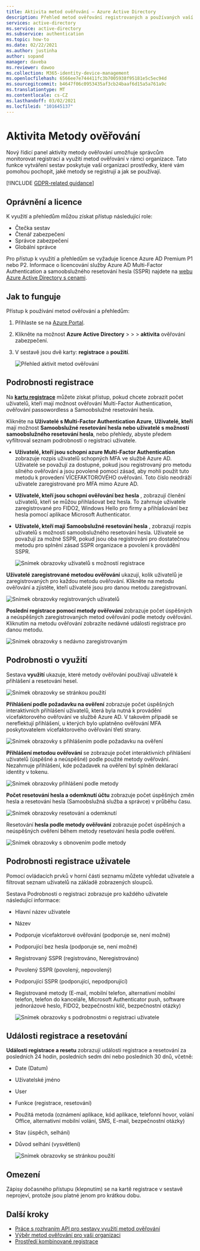 ```yaml
---
title: Aktivita metod ověřování – Azure Active Directory
description: Přehled metod ověřování registrovaných a používaných vaší organizací pro přihlášení a resetování hesla.
services: active-directory
ms.service: active-directory
ms.subservice: authentication
ms.topic: how-to
ms.date: 02/22/2021
ms.author: justinha
author: sopand
manager: daveba
ms.reviewer: dawoo
ms.collection: M365-identity-device-management
ms.openlocfilehash: 6566ee7e744411fc3b7005938f95181e5c5ec94d
ms.sourcegitcommit: b4647f06c0953435af3cb24baaf6d15a5a761a9c
ms.translationtype: MT
ms.contentlocale: cs-CZ
ms.lasthandoff: 03/02/2021
ms.locfileid: "101645137"
---
```

# <a name="authentication-methods-activity"></a>Aktivita Metody ověřování 

Nový řídicí panel aktivity metody ověřování umožňuje správcům monitorovat registraci a využití metod ověřování v rámci organizace. Tato funkce vytváření sestav poskytuje vaší organizaci prostředky, které vám pomohou pochopit, jaké metody se registrují a jak se používají.

[!INCLUDE [GDPR-related guidance](../../../includes/gdpr-dsr-and-stp-note.md)]

## <a name="permissions-and-licenses"></a>Oprávnění a licence

K využití a přehledům můžou získat přístup následující role:

- Čtečka sestav
- Čtenář zabezpečení
- Správce zabezpečení
- Globální správce

 Pro přístup k využití a přehledům se vyžaduje licence Azure AD Premium P1 nebo P2. Informace o licencování služby Azure AD Multi-Factor Authentication a samoobslužného resetování hesla (SSPR) najdete na [webu Azure Active Directory s cenami](https://azure.microsoft.com/pricing/details/active-directory/).

## <a name="how-it-works"></a>Jak to funguje

Přístup k používání metod ověřování a přehledům:

1. Přihlaste se na [Azure Portal](https://portal.azure.com).
1. Klikněte na možnost **Azure Active Directory**  >    >    >  **aktivita** ověřování zabezpečení.
1. V sestavě jsou dvě karty: **registrace** a **použití**.

   ![Přehled aktivit metod ověřování](media/how-to-authentication-methods-usage-insights/registration-usage-tabs.png)

## <a name="registration-details"></a>Podrobnosti registrace

Na [**kartu registrace**](https://portal.azure.com/#blade/Microsoft_AAD_IAM/AuthMethodsOverviewBlade) můžete získat přístup, pokud chcete zobrazit počet uživatelů, kteří mají možnost ověřování Multi-Factor Authentication, ověřování passowordless a Samoobslužné resetování hesla. 

Klikněte na **Uživatelé s Multi-Factor Authentication Azure**, **Uživatelé, kteří** mají možnost **Samoobslužné resetování hesla nebo uživatelé s možností samoobslužného resetování hesla**, nebo přehledy, abyste předem vyfiltroval seznam podrobností o registraci uživatele.

- **Uživatelé, kteří jsou schopni azure Multi-Factor Authentication** zobrazuje rozpis uživatelů schopných MFA ve službě Azure AD. Uživatelé se považují za dostupné, pokud jsou registrovaný pro metodu silného ověřování a jsou povolené pomocí zásad, aby mohli použít tuto metodu k provedení VÍCEFAKTOROVÉHO ověřování. Toto číslo neodráží uživatele zaregistrované pro MFA mimo Azure AD. 
- **Uživatelé, kteří jsou schopni ověřování bez hesla** , zobrazují členění uživatelů, kteří se můžou přihlašovat bez hesla. To zahrnuje uživatele zaregistrované pro FIDO2, Windows Hello pro firmy a přihlašování bez hesla pomocí aplikace Microsoft Authenticator. 
- **Uživatelé, kteří mají Samoobslužné resetování hesla** , zobrazují rozpis uživatelů s možností samoobslužného resetování hesla. Uživatelé se považují za možné SSPR, pokud jsou oba registrováni pro dostatečnou metodu pro splnění zásad SSPR organizace a povolení k provádění SSPR. 

  ![Snímek obrazovky uživatelů s možností registrace](media/how-to-authentication-methods-usage-insights/users-capable.png)

**Uživatelé zaregistrované metodou ověřování** ukazují, kolik uživatelů je zaregistrovaných pro každou metodu ověřování. Klikněte na metodu ověřování a zjistěte, kteří uživatelé jsou pro danou metodu zaregistrovaní. 

![Snímek obrazovky registrovaných uživatelů](media/how-to-authentication-methods-usage-insights/users-registered.png)

**Poslední registrace pomocí metody ověřování** zobrazuje počet úspěšných a neúspěšných zaregistrovaných metod ověřování podle metody ověřování. Kliknutím na metodu ověřování zobrazíte nedávné události registrace pro danou metodu.

![Snímek obrazovky s nedávno zaregistrovaným](media/how-to-authentication-methods-usage-insights/recently-registered.png)

## <a name="usage-details"></a>Podrobnosti o využití

Sestava **využití** ukazuje, které metody ověřování používají uživatelé k přihlášení a resetování hesel.

![Snímek obrazovky se stránkou použití](media/how-to-authentication-methods-usage-insights/usage-page.png)

**Přihlášení podle požadavku na ověření** zobrazuje počet úspěšných interaktivních přihlášení uživatelů, která byla nutná k provádění vícefaktorového ověřování ve službě Azure AD. V takovém případě se nereflektují přihlášení, u kterých bylo uplatněno ověřování MFA poskytovatelem vícefaktorového ověřování třetí strany.

![Snímek obrazovky s přihlášením podle požadavku na ověření](media/how-to-authentication-methods-usage-insights/sign-ins-protected.png)

**Přihlášení metodou ověřování** se zobrazuje počet interaktivních přihlášení uživatelů (úspěšné a neúspěšné) podle použité metody ověřování. Nezahrnuje přihlášení, kde požadavek na ověření byl splněn deklarací identity v tokenu.

![Snímek obrazovky přihlášení podle metody](media/how-to-authentication-methods-usage-insights/sign-ins-by-method.png)

**Počet resetování hesla a odemknutí účtu** zobrazuje počet úspěšných změn hesla a resetování hesla (Samoobslužná služba a správce) v průběhu času.

![Snímek obrazovky resetování a odemknutí](media/how-to-authentication-methods-usage-insights/password-changes.png)

Resetování **hesla podle metody ověřování** zobrazuje počet úspěšných a neúspěšných ověření během metody resetování hesla podle ověření.

![Snímek obrazovky s obnovením podle metody](media/how-to-authentication-methods-usage-insights/resets-by-method.png)

## <a name="user-registration-details"></a>Podrobnosti registrace uživatele 

Pomocí ovládacích prvků v horní části seznamu můžete vyhledat uživatele a filtrovat seznam uživatelů na základě zobrazených sloupců.

Sestava Podrobnosti o registraci zobrazuje pro každého uživatele následující informace:

- Hlavní název uživatele
- Název
- Podporuje vícefaktorové ověřování (podporuje se, není možné)
- Podporující bez hesla (podporuje se, není možné)
- Registrovaný SSPR (registrováno, Neregistrováno)
- Povolený SSPR (povolený, nepovolený)
- Podporující SSPR (podporující, nepodporující) 
- Registrované metody (E-mail, mobilní telefon, alternativní mobilní telefon, telefon do kanceláře, Microsoft Authenticator push, software jednorázové heslo, FIDO2, bezpečnostní klíč, bezpečnostní otázky)

  ![Snímek obrazovky s podrobnostmi o registraci uživatele](media/how-to-authentication-methods-usage-insights/registration-details.png)

## <a name="registration-and-reset-events"></a>Události registrace a resetování 

**Události registrace a resetu** zobrazují události registrace a resetování za posledních 24 hodin, posledních sedm dní nebo posledních 30 dnů, včetně:

- Date (Datum)
- Uživatelské jméno
- User 
- Funkce (registrace, resetování)
- Použitá metoda (oznámení aplikace, kód aplikace, telefonní hovor, volání Office, alternativní mobilní volání, SMS, E-mail, bezpečnostní otázky)
- Stav (úspěch, selhání)
- Důvod selhání (vysvětlení)

  ![Snímek obrazovky se stránkou použití](media/how-to-authentication-methods-usage-insights/registration-and-reset-logs.png)

## <a name="limitations"></a>Omezení

Zápisy dočasného přístupu (klepnutím) se na kartě registrace v sestavě neprojeví, protože jsou platné jenom pro krátkou dobu.

## <a name="next-steps"></a>Další kroky

- [Práce s rozhraním API pro sestavy využití metod ověřování](/graph/api/resources/authenticationmethods-usage-insights-overview?view=graph-rest-beta)
- [Výběr metod ověřování pro vaši organizaci](concept-authentication-methods.md)
- [Prostředí kombinované registrace](concept-registration-mfa-sspr-combined.md)
